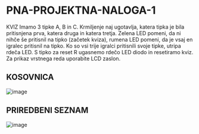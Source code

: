 # PNA-PROJEKTNA-NALOGA-1
KVIZ
Imamo 3 tipke A, B in C. Krmiljenje naj ugotavlja, katera tipka je bila pritisnjena prva, katera druga in katera tretja. Zelena LED pomeni, da ni nihče še pritisnil na tipko (začetek kviza), rumena LED pomeni, da je vsaj en igralec pritisnil na tipko. Ko so vsi trije igralci pritisnili svoje tipke, utripa rdeča LED. S tipko za reset R ugasnemo rdečo LED diodo in resetiramo kviz. Za prikaz vrstnega reda uporabite LCD zaslon.
## KOSOVNICA
![image](https://user-images.githubusercontent.com/129844304/236146448-ea5ad774-315a-466f-a62b-38cd3f63a1fa.png)
## PRIREDBENI SEZNAM
![image](https://user-images.githubusercontent.com/129844304/236380866-0b5ba76e-8f49-4561-8e16-bdc9782f5142.png)
